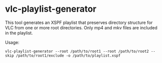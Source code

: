 # vlc-playlist-generator

This tool generates an XSPF playlist that preserves directory structure for VLC from one or more root directories. Only mp4 and mkv files are included in the playlist.

Usage:

`vlc-playlist-generator --root /path/to/root1 --root /path/to/root2 --skip /path/to/root1/exclude -o /path/to/playlist.xspf`
